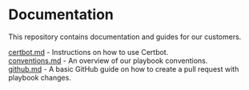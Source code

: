 # Documentation

This repository contains documentation and guides for our customers.

[certbot.md](certbot.md) - Instructions on how to use Certbot.  
[conventions.md](conventions.md) - An overview of our playbook conventions.  
[github.md](github.md) - A basic GitHub guide on how to create a pull request with playbook changes.
